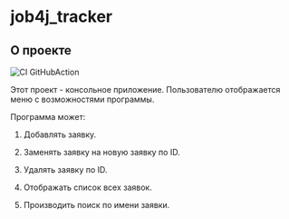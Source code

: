 # job4j_tracker

## О проекте

![CI GitHubAction](https://github.com/rkouzmine/job4j_tracker/actions/workflows/maven.yml/badge.svg)

Этот проект - консольное приложение. Пользователю отображается меню с возможностями программы.

Программа может:

1. Добавлять заявку.

1. Заменять заявку на новую заявку по ID.

1. Удалять заявку по ID.

1. Отображать список всех заявок.

1. Производить поиск по имени заявки.